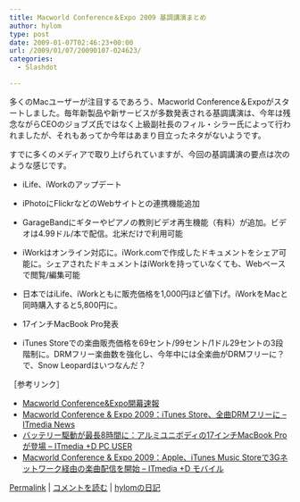 ```yaml
---
title: Macworld Conference＆Expo 2009 基調講演まとめ
author: hylom
type: post
date: 2009-01-07T02:46:23+00:00
url: /2009/01/07/20090107-024623/
categories:
  - Slashdot

---
```

多くのMacユーザーが注目するであろう、Macworld Conference＆Expoがスタートしました。毎年新製品や新サービスが多数発表される基調講演は、今年は残念ながらCEOのジョブズ氏ではなく上級副社長のフィル・シラー氏によって行われましたが、それもあってか今年はあまり目立ったネタがないようです。

すでに多くのメディアで取り上げられていますが、今回の基調講演の要点は次のような感じです。

  * iLife、iWorkのアップデート 

  * iPhotoにFlickrなどのWebサイトとの連携機能追加 
  * GarageBandにギターやピアノの教則ビデオ再生機能（有料）が追加。ビデオは4.99ドル/本で配信。北米だけで利用可能 
  * iWorkはオンライン対応に。iWork.comで作成したドキュメントをシェア可能に。シェアされたドキュメントはiWorkを持っていなくても、Webベースで閲覧/編集可能 
  * 日本ではiLife、iWorkともに販売価格を1&#44;000円ほど値下げ。iWorkをMacと同時購入すると5&#44;800円に。 

  * 17インチMacBook Pro発表
  * iTunes Storeでの楽曲販売価格を69セント/99セント/1ドル29セントの3段階制に。DRMフリー楽曲数を強化し、今年中には全楽曲がDRMフリーに？
で、Snow Leopardはいつなんだ？

［参考リンク］

  *    [Macworld Conference&Expo開幕速報][1] 
  *    [Macworld Conference & Expo 2009：iTunes Store、全曲DRMフリーに &#8211; ITmedia News][2] 
  *    [バッテリー駆動が最長8時間に：アルミユニボディの17インチMacBook Proが登場 &#8211; ITmedia +D PC USER][3] 
  *    [Macworld Conference & Expo 2009：Apple、iTunes Music Storeで3Gネットワーク経由の楽曲配信を開始 &#8211; ITmedia +D モバイル][4] 

  [Permalink][5] |   [コメントを読む][6] |   [hylomの日記][7]

 [1]: http://pc.watch.impress.co.jp/docs/2009/0107/mw02.htm
 [2]: http://www.itmedia.co.jp/news/articles/0901/07/news026.html
 [3]: http://plusd.itmedia.co.jp/pcuser/articles/0901/07/news024.html
 [4]: http://plusd.itmedia.co.jp/mobile/articles/0901/07/news023.html
 [5]: http://slashdot.jp/~hylom/journal/463546
 [6]: http://slashdot.jp/~hylom/journal/463546#acomments
 [7]: http://slashdot.jp/~hylom/journal/